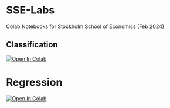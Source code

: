 # SSE-Labs
Colab Notebooks for Stockholm School of Economics (Feb 2024)

## Classification

<a target="_blank" href="https://colab.research.google.com/github/S-B-Iqbal/SSE-Labs/blob/main/ssl_cls_colab.ipynb">
  <img src="https://colab.research.google.com/assets/colab-badge.svg" alt="Open In Colab"/>
</a>

# Regression

<a target="_blank" href="https://colab.research.google.com/github/S-B-Iqbal/SSE-Labs">
  <img src="https://colab.research.google.com/assets/colab-badge.svg" alt="Open In Colab"/>
</a>

